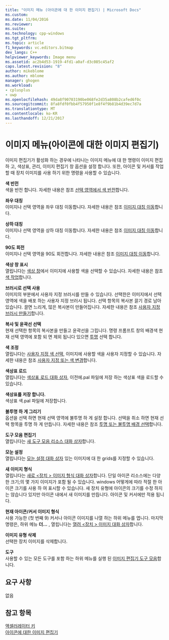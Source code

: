 ```yaml
---
title: "이미지 메뉴 (아이콘에 대 한 이미지 편집기) | Microsoft Docs"
ms.custom: 
ms.date: 11/04/2016
ms.reviewer: 
ms.suite: 
ms.technology: cpp-windows
ms.tgt_pltfrm: 
ms.topic: article
f1_keywords: vc.editors.bitmap
dev_langs: C++
helpviewer_keywords: Image menu
ms.assetid: ac2b4d53-1919-4fd1-a0af-d3c085c45af2
caps.latest.revision: "8"
author: mikeblome
ms.author: mblome
manager: ghogen
ms.workload:
- cplusplus
- uwp
ms.openlocfilehash: 49da8f90703190be068fe2d35a808b2cafed6f0c
ms.sourcegitcommit: 8fa8fdf0fbb4f57950f1e8f4f9b81b4d39ec7d7a
ms.translationtype: MT
ms.contentlocale: ko-KR
ms.lasthandoff: 12/21/2017
---
```

# <a name="image-menu-image-editor-for-icons"></a>이미지 메뉴(아이콘에 대한 이미지 편집기)
이미지 편집기가 활성화 하는 경우에 나타나는 이미지 메뉴에 대 한 명령이 이미지 편집 하 고, 색상표, 관리, 이미지 편집기 창 옵션을 설정 합니다. 또한, 아이콘 및 커서를 작업할 때 장치 이미지를 사용 하기 위한 명령을 사용할 수 있습니다.  
  
 **색 반전**  
 색을 반전 합니다. 자세한 내용은 참조 [선택 영역에서 색 반전](../windows/inverting-the-colors-in-a-selection-image-editor-for-icons.md)합니다.  
  
 **좌우 대칭**  
 이미지나 선택 영역을 좌우 대칭 이동합니다. 자세한 내용은 참조 [이미지 대칭 이동](../windows/flipping-an-image-image-editor-for-icons.md)합니다.  
  
 **상하 대칭**  
 이미지나 선택 영역을 상하 대칭 이동합니다. 자세한 내용은 참조 [이미지 대칭 이동](../windows/flipping-an-image-image-editor-for-icons.md)합니다.  
  
 **90도 회전**  
 이미지나 선택 영역을 90도 회전합니다. 자세한 내용은 참조 [이미지 대칭 이동](../windows/flipping-an-image-image-editor-for-icons.md)합니다.  
  
 **색상 창 표시**  
 열립니다는 [색상 창](../windows/colors-window-image-editor-for-icons.md)에서 이미지에 사용할 색을 선택할 수 있습니다. 자세한 내용은 참조 [색 작업](../windows/working-with-color-image-editor-for-icons.md)합니다.  
  
 **브러시로 선택 사용**  
 이미지의 부분에서 사용자 지정 브러시를 만들 수 있습니다. 선택한은 이미지에서 선택 영역에 색을 배포 하는 사용자 지정 브러시 됩니다. 선택 항목의 복사본 끌기 경로 남아 있습니다. 끌면 느리게, 많은 복사본이 만들어집니다. 자세한 내용은 참조 [사용자 지정 브러시 만들기](../windows/creating-a-custom-brush-image-editor-for-icons.md)합니다.  
  
 **복사 및 윤곽선 선택**  
 현재 선택한 항목의 복사본을 만들고 윤곽선을 그립니다. 명령 프롬프트 창의 배경색 현재 선택 영역에 포함 되 면 제외 됩니다 있으면 [투명](../windows/choosing-a-transparent-or-opaque-background-image-editor-for-icons.md) 선택 합니다.  
  
 **색 조정**  
 열립니다는 [사용자 지정 색 선택](../windows/custom-color-selector-dialog-box-image-editor-for-icons.md), 이미지에 사용할 색을 사용자 지정할 수 있습니다. 자세한 내용은 참조 [사용자 지정 또는 색 변경](../windows/customizing-or-changing-colors-image-editor-for-icons.md)합니다.  
  
 **색상표 로드**  
 열립니다는 [색상표 로드 대화 상자](../windows/load-palette-colors-dialog-box-image-editor-for-icons.md), 이전에.pal 파일에 저장 하는 색상표 색을 로드할 수 있습니다.  
  
 **색상표를 저장 합니다.**  
 색상표 색.pal 파일에 저장합니다.  
  
 **불투명 하 게 그리기**  
 옵션을 선택 하면 현재 선택 영역에 불투명 하 게 설정 합니다. 선택을 취소 하면 현재 선택 항목을 투명 하 게 만듭니다. 자세한 내용은 참조 [투명 또는 불투명 배경 선택](../windows/choosing-a-transparent-or-opaque-background-image-editor-for-icons.md)합니다.  
  
 **도구 모음 편집기**  
 열립니다는 [새 도구 모음 리소스 대화 상자](../windows/new-toolbar-resource-dialog-box.md)합니다.  
  
 **모눈 설정**  
 열립니다는 [모눈 설정 대화 상자](../windows/grid-settings-dialog-box-image-editor-for-icons.md) 있는 이미지에 대 한 grids를 지정할 수 있습니다.  
  
 **새 이미지 형식**  
 열립니다는 [새로 \<장치 > 이미지 형식 대화 상자](../windows/new-device-image-type-dialog-box-image-editor-for-icons.md)합니다. 단일 아이콘 리소스에는 다양 한 크기;의 몇 가지 이미지가 포함 될 수 있습니다. windows 어떻게에 따라 적절 한 아이콘 크기를 사용 하 여 표시할 수 있습니다. 새 장치 유형에 아이콘의 크기를 수정 하지는 않습니다 있지만 아이콘 내에서 새 이미지를 만듭니다. 아이콘 및 커서에만 적용 됩니다.  
  
 **현재 아이콘/커서 이미지 형식**  
 사용 가능한 (첫 번째 9) 커서나 아이콘 이미지를 나열 하는 하위 메뉴를 엽니다. 마지막 명령은, 하위 메뉴 **더...** , 열립니다는 [열려 \<장치 > 이미지 대화 상자](../windows/open-device-image-dialog-box-image-editor-for-icons.md)합니다.  
  
 **이미지 유형 삭제**  
 선택한 장치 이미지를 삭제합니다.  
  
 **도구**  
 사용할 수 있는 모든 도구를 포함 하는 하위 메뉴를 실행 된 [이미지 편집기 도구 모음](../windows/toolbar-image-editor-for-icons.md)합니다.  
  
## <a name="requirements"></a>요구 사항  
 없음  
  
## <a name="see-also"></a>참고 항목  
 [액셀러레이터 키](../windows/accelerator-keys-image-editor-for-icons.md)   
 [아이콘에 대한 이미지 편집기](../windows/image-editor-for-icons.md)

